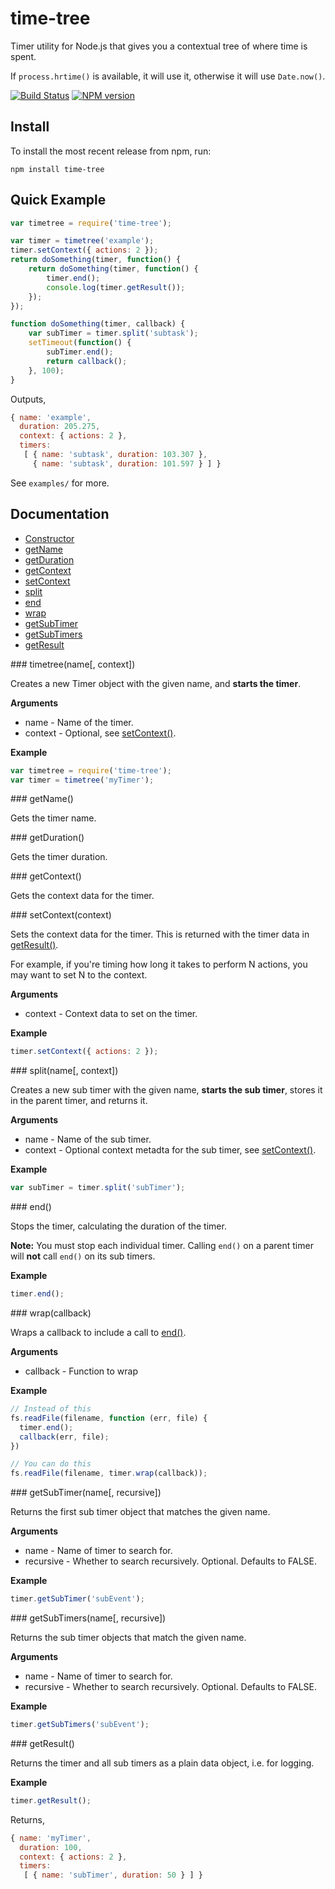 # time-tree

Timer utility for Node.js that gives you a contextual tree of where time is spent.

If `process.hrtime()` is available, it will use it, otherwise it will use `Date.now()`.

[![Build Status](https://travis-ci.org/skybet/time-tree.png)](https://travis-ci.org/skybet/time-tree)
[![NPM version](https://badge.fury.io/js/time-tree.png)](http://badge.fury.io/js/time-tree)

## Install

To install the most recent release from npm, run:

    npm install time-tree

## Quick Example

```javascript
var timetree = require('time-tree');

var timer = timetree('example');
timer.setContext({ actions: 2 });
return doSomething(timer, function() {
    return doSomething(timer, function() {
        timer.end();
        console.log(timer.getResult());
    });
});

function doSomething(timer, callback) {
    var subTimer = timer.split('subtask');
    setTimeout(function() {
        subTimer.end();
        return callback();
    }, 100);
}
```

Outputs,

```javascript
{ name: 'example',
  duration: 205.275,
  context: { actions: 2 },
  timers:
   [ { name: 'subtask', duration: 103.307 },
     { name: 'subtask', duration: 101.597 } ] }
```

See `examples/` for more.

## Documentation

* [Constructor](#constructor)
* [getName](#getName)
* [getDuration](#getDuration)
* [getContext](#getContext)
* [setContext](#setContext)
* [split](#split)
* [end](#end)
* [wrap](#wrap)
* [getSubTimer](#getSubTimer)
* [getSubTimers](#getSubTimers)
* [getResult](#getResult)

<a name="constructor" />
### timetree(name[, context])

Creates a new Timer object with the given name, and **starts the timer**.

**Arguments**

* name - Name of the timer.
* context - Optional, see [setContext()](#setContext).

**Example**

```javascript
var timetree = require('time-tree');
var timer = timetree('myTimer');
```

<a name="getName" />
### getName()

Gets the timer name.

<a name="getDuration" />
### getDuration()

Gets the timer duration.

<a name="getContext" />
### getContext()

Gets the context data for the timer.

<a name="setContext" />
### setContext(context)

Sets the context data for the timer. This is returned with the timer data in [getResult()](#getResult).

For example, if you're timing how long it takes to perform N actions, you may want to set N to the context.

**Arguments**

* context - Context data to set on the timer.

**Example**

```javascript
timer.setContext({ actions: 2 });
```

<a name="split" />
### split(name[, context])

Creates a new sub timer with the given name, **starts the sub timer**, stores it in the parent timer, and returns it.

**Arguments**

* name - Name of the sub timer.
* context - Optional context metadta for the sub timer, see [setContext()](#setContext).

**Example**

```javascript
var subTimer = timer.split('subTimer');
```

<a name="end" />
### end()

Stops the timer, calculating the duration of the timer.

**Note:** You must stop each individual timer. Calling `end()` on a parent timer will **not** call `end()` on its sub timers.

**Example**

```javascript
timer.end();
```

<a name="wrap" />
### wrap(callback)

Wraps a callback to include a call to [end()](#end).

**Arguments**

* callback - Function to wrap

**Example**

```javascript
// Instead of this
fs.readFile(filename, function (err, file) {
  timer.end();
  callback(err, file);
})

// You can do this
fs.readFile(filename, timer.wrap(callback));
```

<a name="getSubTimer" />
### getSubTimer(name[, recursive])

Returns the first sub timer object that matches the given name.

**Arguments**

* name - Name of timer to search for.
* recursive - Whether to search recursively. Optional. Defaults to FALSE.

**Example**

```javascript
timer.getSubTimer('subEvent');
```

<a name="getSubTimers" />
### getSubTimers(name[, recursive])

Returns the sub timer objects that match the given name.

**Arguments**

* name - Name of timer to search for.
* recursive - Whether to search recursively. Optional. Defaults to FALSE.

**Example**

```javascript
timer.getSubTimers('subEvent');
```

<a name="getResult" />
### getResult()

Returns the timer and all sub timers as a plain data object, i.e. for logging.

**Example**

```javascript
timer.getResult();
```

Returns,

```javascript
{ name: 'myTimer',
  duration: 100,
  context: { actions: 2 },
  timers:
   [ { name: 'subTimer', duration: 50 } ] }
```
